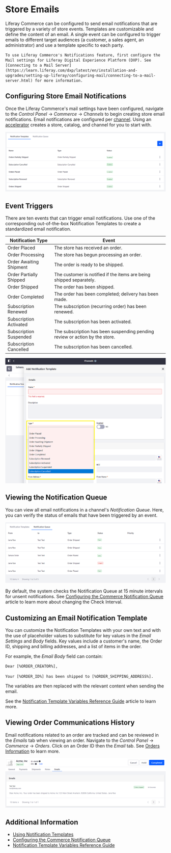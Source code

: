 # Store Emails

Liferay Commerce can be configured to send email notifications that are triggered by a variety of store events. Templates are customizable and define the content of an email. A single event can be configured to trigger emails to different target audiences (a customer, a sales agent, an administrator) and use a template specific to each party.

```{note}
To use Liferay Commerce's Notifications feature, first configure the Mail settings for Liferay Digital Experience Platform (DXP). See [Connecting to a Mail Server](https://learn.liferay.com/dxp/latest/en/installation-and-upgrades/setting-up-liferay/configuring-mail/connecting-to-a-mail-server.html) for more information.
```

## Configuring Store Email Notifications

Once the Liferay Commerce's mail settings have been configured, navigate to the _Control Panel_ &rarr; _Commerce_ &rarr; _Channels_ to begin creating store email notifications. Email notifications are configured per [channel](../../starting-a-store/channels/introduction-to-channels.md). Using an [accelerator](../../starting-a-store/accelerators.md) creates a store, catalog, and channel for you to start with.

![Available Notification Templates](./store-emails/images/02.png)

## Event Triggers

There are ten events that can trigger email notifications. Use one of the corresponding out-of-the-box Notification Templates to create a standardized email notification.

| Notification Type | Event |
| --- | ---|
| Order Placed | The store has received an order. |
| Order Processing | The store has begun processing an order. |
| Order Awaiting Shipment | The order is ready to be shipped. |
| Order Partially Shipped | The customer is notified if the items are being shipped separately. |
| Order Shipped | The order has been shipped. |
| Order Completed | The order has been completed; delivery has been made. |
| Subscription Renewed | The subscription (recurring order) has been renewed. |
| Subscription Activated | The subscription has been activated. |
| Subscription Suspended | The subscription has been suspending pending review or action by the store. |
| Subscription Cancelled | The subscription has been cancelled. |

![Available Notification Templates](./store-emails/images/01.png)

## Viewing the Notification Queue

You can view all email notifications in a channel's _Notification Queue_. Here, you can verify the status of emails that have been triggered by an event.

![Message Queues](./store-emails/images/03.png)

By default, the system checks the Notification Queue at 15 minute intervals for unsent notifications. See [Configuring the Commerce Notification Queue](./configuring-the-commerce-notification-queue.md) article to learn more about changing the Check Interval.

## Customizing an Email Notification Template

You can customize the Notification Templates with your own text and with the use of placeholder values to substitute for key values in the _Email Settings_ and _Body_ fields. Key values include a customer's name, the Order ID, shipping and billing addresses, and a list of items in the order.

For example, the _Email Body_ field can contain:

```
Dear [%ORDER_CREATOR%],

Your [%ORDER_ID%] has been shipped to [%ORDER_SHIPPING_ADDRESS%].
```

The variables are then replaced with the relevant content when sending the email.

See the [Notification Template Variables Reference Guide](./notification-template-variables-reference-guide.md) article to learn more.

## Viewing Order Communications History

Email notifications related to an order are tracked and can be reviewed in the *Emails* tab when viewing an order. Navigate to the _Control Panel_ &rarr; _Commerce_ &rarr; _Orders_. Click on an Order ID then the _Email_ tab. See [Orders Information](../../orders-and-fulfillment/orders/order-information.md) to learn more.

![Message Logs are in the Orders information.](./store-emails/images/04.png)

## Additional Information

* [Using Notification Templates](./using-notification-templates.md)
* [Configuring the Commerce Notification Queue](./configuring-the-commerce-notification-queue.md)
* [Notification Template Variables Reference Guide](./notification-template-variables-reference-guide.md)
